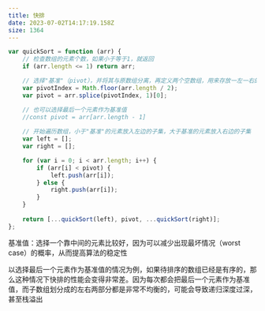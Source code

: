 ```yaml
---
title: 快排
date: 2023-07-02T14:17:19.158Z
size: 1364
---
```

```javascript
var quickSort = function (arr) {
    // 检查数组的元素个数，如果小于等于1，就返回
    if (arr.length <= 1) return arr;

    // 选择"基准"（pivot），并将其与原数组分离，再定义两个空数组，用来存放一左一右的两个子集
    var pivotIndex = Math.floor(arr.length / 2);
    var pivot = arr.splice(pivotIndex, 1)[0];

	// 也可以选择最后一个元素作为基准值
	//const pivot = arr[arr.length - 1]
    
    // 开始遍历数组，小于"基准"的元素放入左边的子集，大于基准的元素放入右边的子集
    var left = [];
    var right = [];

    for (var i = 0; i < arr.length; i++) {
        if (arr[i] < pivot) {
            left.push(arr[i]);
        } else {
            right.push(arr[i]);
        }
    }
    
    return [...quickSort(left), pivot, ...quickSort(right)];
};
```

基准值：选择一个靠中间的元素比较好，因为可以减少出现最坏情况（worst case）的概率，从而提高算法的稳定性

以选择最后一个元素作为基准值的情况为例，如果待排序的数组已经是有序的，那么这种情况下快排的性能会变得非常差。因为每次都会把最后一个元素作为基准值，而子数组划分成的左右两部分都是非常不均衡的，可能会导致递归深度过深，甚至栈溢出
